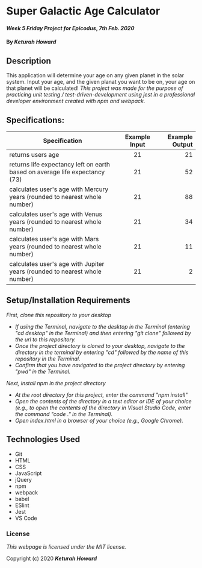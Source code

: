 # Super Galactic Age Calculator

#### _Week 5 Friday Project for Epicodus_, _7th Feb. 2020_

#### By _**Keturah Howard**_

## Description

This application will determine your age on any given planet in the solar system. Input your age, and the given planat you want to be on, your age on that planet will be calculated! *This project was made for the purpose of practicing unit testing / test-driven-development using jest in a professional developer environment created with npm and webpack.*

## Specifications:


| Specification | Example Input | Example Output |
| ------------- |:-------------:| -------------------:|
| returns users age | 21 | 21 |
| returns life expectancy left on earth based on average life expectancy (73) | 21 | 52 |
| calculates user's age with Mercury years (rounded to nearest whole number) | 21 | 88 |
| calculates user's age with Venus years (rounded to nearest whole number) | 21 | 34 |
| calculates user's age with Mars years (rounded to nearest whole number) | 21 | 11 |
| calculates user's age with Jupiter years (rounded to nearest whole number) | 21 | 2 |




## Setup/Installation Requirements

_First, clone this repository to your desktop_
* _If using the Terminal, navigate to the desktop in the Terminal (entering "cd desktop" in the Terminal) and then entering "git clone" followed by the url to this repository._
* _Once the project directory is cloned to your desktop, navigate to the directory in the terminal by entering "cd" followed by the name of this repository in the Terminal._
* _Confirm that you have navigated to the project directory by entering "pwd" in the Terminal._

_Next, install npm in the project directory_
* _At the root directory for this project, enter the command "npm install"_
* _Open the contents of the directory in a text editor or IDE of your choice (e.g., to open the contents of the directory in Visual Studio Code, enter the command "code ." in the Terminal)._
* _Open index.html in a browser of your choice (e.g., Google Chrome)._

## Technologies Used

* Git
* HTML
* CSS
* JavaScript
* jQuery
* npm
* webpack
* babel
* ESlint
* Jest
* VS Code

### License

*This webpage is licensed under the MIT license.*

Copyright (c) 2020 **_Keturah Howard_**